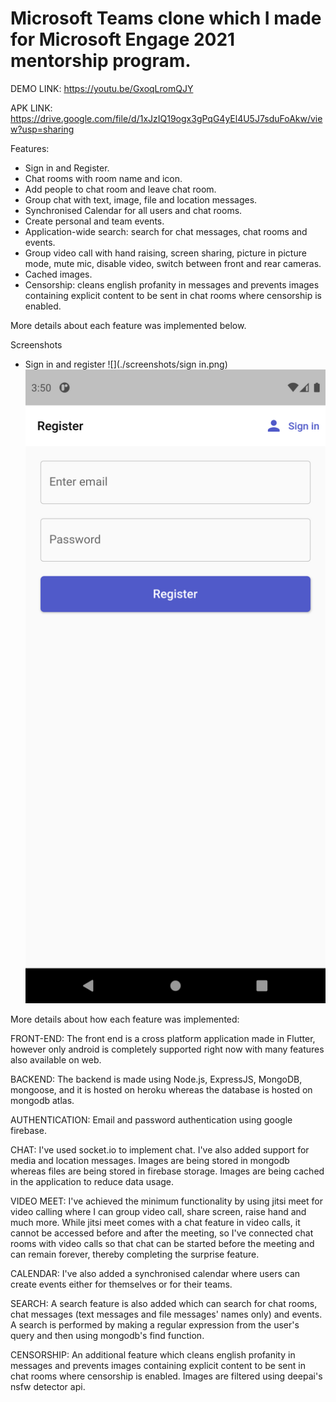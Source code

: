 # Microsoft Teams clone which I made for Microsoft Engage 2021 mentorship program.

DEMO LINK: https://youtu.be/GxoqLromQJY

APK LINK: https://drive.google.com/file/d/1xJzIQ19ogx3gPqG4yEl4U5J7sduFoAkw/view?usp=sharing

Features:
- Sign in and Register.
- Chat rooms with room name and icon.
- Add people to chat room and leave chat room.
- Group chat with text, image, file and location messages.
- Synchronised Calendar for all users and chat rooms.
- Create personal and team events.
- Application-wide search: search for chat messages, chat rooms and events.
- Group video call with hand raising, screen sharing, picture in picture mode, mute mic, disable video, switch between front and rear cameras.
- Cached images.
- Censorship: cleans english profanity in messages and prevents images containing explicit content to be sent in chat rooms where censorship is enabled.

More details about each feature was implemented below.

Screenshots
- Sign in and register
![](./screenshots/sign in.png)
![](./screenshots/register.png)

More details about how each feature was implemented:

FRONT-END: The front end is a cross platform application made in Flutter, however only android is completely supported right now with many features also available on web.

BACKEND: The backend is made using Node.js, ExpressJS, MongoDB, mongoose, and it is hosted on heroku whereas the database is hosted on mongodb atlas.

AUTHENTICATION: Email and password authentication using google firebase.

CHAT: I've used socket.io to implement chat. I've also added support for media and location messages. Images are being stored in mongodb whereas files are being stored in firebase storage. Images are being cached in the application to reduce data usage.

VIDEO MEET: I've achieved the minimum functionality by using jitsi meet for video calling where I can group video call, share screen, raise hand and much more. While jitsi meet comes with a chat feature in video calls, it cannot be accessed before and after the meeting, so I've connected chat rooms with video calls so that chat can be started before the meeting and can remain forever, thereby completing the surprise feature.

CALENDAR: I've also added a synchronised calendar where users can create events either for themselves or for their teams.

SEARCH: A search feature is also added which can search for chat rooms, chat messages (text messages and file messages' names only) and events. A search is performed by making a regular expression from the user's query and then using mongodb's find function.

CENSORSHIP: An additional feature which cleans english profanity in messages and prevents images containing explicit content to be sent in chat rooms where censorship is enabled. Images are filtered using deepai's nsfw detector api.
